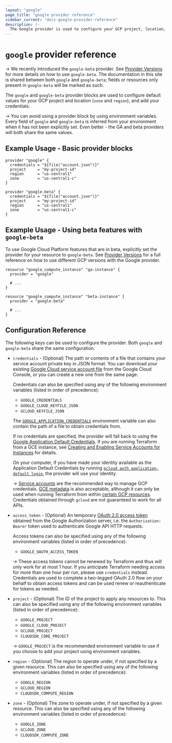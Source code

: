 ```yaml
---
layout: "google"
page_title: "google provider reference"
sidebar_current: "docs-google-provider-reference"
description: |-
  The Google provider is used to configure your GCP project, location, and creds
---
```


# `google` provider reference

-> We recently introduced the `google-beta` provider. See [Provider Versions](https://terraform.io/docs/providers/google/provider_versions.html)
for more details on how to use `google-beta`. The documentation in this site is shared between both `google` and `google-beta`; fields or
resources only present in `google-beta` will be marked as such.

The `google` and `google-beta` provider blocks are used to configure default values for
your GCP project and location (`zone` and `region`), and add your credentials.

-> You can avoid using a provider block by using environment variables. Every
field of `google` and `google-beta` is inferred from your environment when it
has not been explicitly set. Even better - the GA and beta providers will both
share the same values.

## Example Usage - Basic provider blocks

```hcl
provider "google" {
  credentials = "${file("account.json")}"
  project     = "my-project-id"
  region      = "us-central1"
  zone        = "us-central1-c"
}
```

```hcl
provider "google-beta" {
  credentials = "${file("account.json")}"
  project     = "my-project-id"
  region      = "us-central1"
  zone        = "us-central1-c"
}
```

## Example Usage - Using beta features with `google-beta` 

To use Google Cloud Platform features that are in beta, explicitly set the provider for your
resource to `google-beta`. See [Provider Versions](https://terraform.io/docs/providers/google/provider_versions.html)
for a full reference on how to use different GCP versions with the Google provider.

```hcl
resource "google_compute_instance" "ga-instance" {
  provider = "google"

  # ...
}

resource "google_compute_instance" "beta-instance" {
  provider = "google-beta"

  # ...
}
```


## Configuration Reference

The following keys can be used to configure the provider. Both `google` and `google-beta`
share the same configuration.

* `credentials` - (Optional) The path or contents of a file that contains your
  service account private key in JSON format. You can download your existing
  [Google Cloud service account file] from the Google Cloud Console, or you can
  create a new one from the same page.

  Credentials can also be specified using any of the following environment
  variables (listed in order of precedence):

    * `GOOGLE_CREDENTIALS`
    * `GOOGLE_CLOUD_KEYFILE_JSON`
    * `GCLOUD_KEYFILE_JSON`

  The [`GOOGLE_APPLICATION_CREDENTIALS`][adc]
  environment variable can also contain the path of a file to obtain credentials
  from.

  If no credentials are specified, the provider will fall back to using the
  [Google Application Default Credentials][adc].
  If you are running Terraform from a GCE instance, see [Creating and Enabling
  Service Accounts for Instances][gce-service-account] for details.

  On your computer, if you have made your identity available as the
  Application Default Credentials by running [`gcloud auth application-default
  login`][gcloud adc], the provider will use your identity.

  -> [Service accounts][service accounts] are the recommended way
  to manage GCP credentials. [GCE metadata] is also acceptable, although it can
  only be used when running Terraform from within [certain GCP resources](https://cloud.google.com/docs/authentication/production#obtaining_credentials_on_compute_engine_kubernetes_engine_app_engine_flexible_environment_and_cloud_functions).
  Credentials obtained through `gcloud` are not guaranteed to work for all APIs.

* `access_token` - (Optional) An temporary [OAuth 2.0 access token](https://developers.google.com/identity/protocols/OAuth2)
  obtained from the Google Authorization server, i.e. the
  `Authorization: Bearer` token used to authenticate Google API HTTP requests.

  Access tokens can also be specified using any of the following environment
  variables (listed in order of precedence):

    * `GOOGLE_OAUTH_ACCESS_TOKEN`

  -> These access tokens cannot be renewed by Terraform and thus will only work for at most 1 hour. If you anticipate Terraform needing access for more than one hour per run, please use `credentials` instead. Credentials are used to complete a two-legged OAuth 2.0 flow on your behalf to obtain access tokens and can be used renew or reauthenticate for tokens as needed.

* `project` - (Optional) The ID of the project to apply any resources to.  This
  can also be specified using any of the following environment variables (listed
  in order of precedence):

    * `GOOGLE_PROJECT`
    * `GOOGLE_CLOUD_PROJECT`
    * `GCLOUD_PROJECT`
    * `CLOUDSDK_CORE_PROJECT`

    -> `GOOGLE_PROJECT` is the recommended environment variable to use if
    you choose to add your project using environment variables.

* `region` - (Optional) The region to operate under, if not specified by a given resource.
  This can also be specified using any of the following environment variables (listed in order of
  precedence):

    * `GOOGLE_REGION`
    * `GCLOUD_REGION`
    * `CLOUDSDK_COMPUTE_REGION`

* `zone` - (Optional) The zone to operate under, if not specified by a given resource.
  This can also be specified using any of the following environment variables (listed in order of
  precedence):

    * `GOOGLE_ZONE`
    * `GCLOUD_ZONE`
    * `CLOUDSDK_COMPUTE_ZONE`

[Google Cloud service account file]: https://console.cloud.google.com/apis/credentials/serviceaccountkey
[adc]: https://cloud.google.com/docs/authentication/production
[gce-service-account]: https://cloud.google.com/compute/docs/authentication
[gcloud adc]: https://cloud.google.com/sdk/gcloud/reference/auth/application-default/login
[service accounts]: https://cloud.google.com/docs/authentication/getting-started
[GCE metadata]: https://cloud.google.com/docs/authentication/production#obtaining_credentials_on_compute_engine_kubernetes_engine_app_engine_flexible_environment_and_cloud_functions
